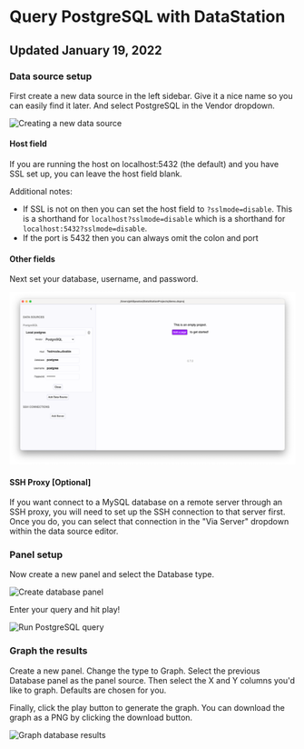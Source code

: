 # Query PostgreSQL with DataStation
## Updated January 19, 2022

### Data source setup

First create a new data source in the left sidebar. Give it a nice
name so you can easily find it later. And select PostgreSQL in the
Vendor dropdown.

![Creating a new data source](/tutorials/create-data-source.png)

#### Host field

If you are running the host on localhost:5432 (the default) and you
have SSL set up, you can leave the host field blank.

Additional notes:

* If SSL is not on then you can set the host field to
  `?sslmode=disable`. This is a shorthand for
  `localhost?sslmode=disable` which is a shorthand for
  `localhost:5432?sslmode=disable`.
* If the port is 5432 then you can always omit the colon and port

#### Other fields

Next set your database, username, and password.

![Filled out PostgreSQL data source](/tutorials/postgresql-data-source-filled.png)

#### SSH Proxy [Optional]

If you want connect to a MySQL database on a remote server through an
SSH proxy, you will need to set up the SSH connection to that server
first. Once you do, you can select that connection in the "Via Server"
dropdown within the data source editor.

### Panel setup

Now create a new panel and select the Database type.

![Create database panel](/tutorials/create-database-panel.png)

Enter your query and hit play!

![Run PostgreSQL query](/tutorials/run-postgresql-query.png)

### Graph the results

Create a new panel. Change the type to Graph. Select the previous
Database panel as the panel source. Then select the X and Y columns
you'd like to graph. Defaults are chosen for you.

Finally, click the play button to generate the graph. You can download
the graph as a PNG by clicking the download button.

![Graph database results](/tutorials/graph-database-results.png)